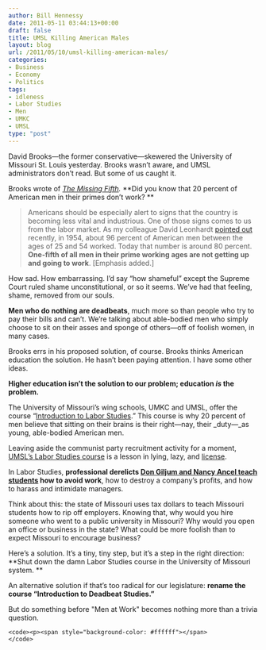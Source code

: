 ```yaml
---
author: Bill Hennessy
date: 2011-05-11 03:44:13+00:00
draft: false
title: UMSL Killing American Males
layout: blog
url: /2011/05/10/umsl-killing-american-males/
categories:
- Business
- Economy
- Politics
tags:
- idleness
- Labor Studies
- Men
- UMKC
- UMSL
type: "post"
---
```


David Brooks—the former conservative—skewered the University of Missouri St. Louis yesterday. Brooks wasn’t aware, and UMSL administrators don’t read. But some of us caught it.

Brooks wrote of _[The Missing Fifth](https://www.nytimes.com/2011/05/10/opinion/10brooks.html?_r=1&ref=davidbrooks)._ **Did you know that 20 percent of American men in their primes don’t work? **



>   Americans should be especially alert to signs that the country is becoming less vital and industrious. One of those signs comes to us from the labor market. As my colleague David Leonhardt [pointed out](https://economix.blogs.nytimes.com/2011/04/08/men-unemployment-and-disability/) recently, in 1954, about 96 percent of American men between the ages of 25 and 54 worked. Today that number is around 80 percent. **One-fifth of all men in their prime working ages are not getting up and going to work**. [Emphasis added.] 





How sad. How embarrassing. I’d say “how shameful” except the Supreme Court ruled shame unconstitutional, or so it seems. We’ve had that feeling, shame, removed from our souls.

**Men who do nothing are deadbeats**, much more so than people who try to pay their bills and can’t. We’re talking about able-bodied men who simply choose to sit on their asses and sponge of others—off of foolish women, in many cases.

Brooks errs in his proposed solution, of course. Brooks thinks American education the solution. He hasn’t been paying attention. I have some other ideas.

**Higher education isn’t the solution to our problem; education _is_ the problem.**

The University of Missouri’s wing schools, UMKC and UMSL, offer the course “[Introduction to Labor Studies](https://hennessysview.com/academics-education/umsl-communist-recruiting-with-taxpayer-dollars/).” This course is why 20 percent of men believe that sitting on their brains is their right—nay, their _duty—_as young, able-bodied American men.

Leaving aside the communist party recruitment activity for a moment, [UMSL’s Labor Studies course](https://www.youtube.com/watch?v=PzJboJ8qtcA) is a lesson in lying, lazy, and [license](https://www.google.com/search?sourceid=chrome&ie=UTF-8&q=license+definition#hl=en&q=license&tbs=dfn:1&tbo=u&sa=X&ei=rvLJTYGKB-P40gHHrKzoBw&ved=0CB4QkQ4&bav=on.2,or.r_gc.r_pw.&fp=a316b5cdb3fe9040).

In Labor Studies, **professional derelicts [Don Giljum and Nancy Ancel teach students](https://biggovernment.com/pchristofanelli/2011/05/09/introduction-to-labor-studies-my-first-hand-account/) how to avoid work**, how to destroy a company’s profits, and how to harass and intimidate managers.

Think about this: the state of Missouri uses tax dollars to teach Missouri students how to rip off employers. Knowing that, why would you hire someone who went to a public university in Missouri? Why would you open an office or business in the state? What could be more foolish than to expect Missouri to encourage business?

Here’s a solution. It’s a tiny, tiny step, but it’s a step in the right direction: **Shut down the damn Labor Studies course in the University of Missouri system. **

An alternative solution if that’s too radical for our legislature: **rename the course “Introduction to Deadbeat Studies.”**

But do something before "Men at Work" becomes nothing more than a trivia question.


    
    <code><p><span style="background-color: #ffffff"></span>
    </code>
